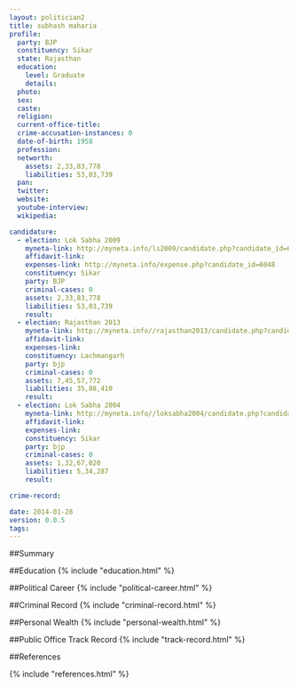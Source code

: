 ```yaml
---
layout: politician2
title: subhash maharia
profile: 
  party: BJP
  constituency: Sikar
  state: Rajasthan
  education: 
    level: Graduate
    details: 
  photo: 
  sex: 
  caste: 
  religion: 
  current-office-title: 
  crime-accusation-instances: 0
  date-of-birth: 1958
  profession: 
  networth: 
    assets: 2,33,83,778
    liabilities: 53,03,739
  pan: 
  twitter: 
  website: 
  youtube-interview: 
  wikipedia: 

candidature: 
  - election: Lok Sabha 2009
    myneta-link: http://myneta.info/ls2009/candidate.php?candidate_id=6048
    affidavit-link: 
    expenses-link: http://myneta.info/expense.php?candidate_id=6048
    constituency: Sikar 
    party: BJP
    criminal-cases: 0
    assets: 2,33,83,778
    liabilities: 53,03,739
    result:  
  - election: Rajasthan 2013
    myneta-link: http://myneta.info//rajasthan2013/candidate.php?candidate_id=261
    affidavit-link: 
    expenses-link: 
    constituency: Lachmangarh 
    party: bjp
    criminal-cases: 0
    assets: 7,45,57,772
    liabilities: 35,88,410
    result:  
  - election: Lok Sabha 2004
    myneta-link: http://myneta.info//loksabha2004/candidate.php?candidate_id=3287
    affidavit-link: 
    expenses-link: 
    constituency: Sikar 
    party: bjp
    criminal-cases: 0
    assets: 1,32,67,020
    liabilities: 5,34,287
    result:  

crime-record: 

date: 2014-01-28
version: 0.0.5
tags: 
---
```

##Summary


##Education
{% include "education.html" %}


##Political Career
{% include "political-career.html" %}


##Criminal Record
{% include "criminal-record.html" %}


##Personal Wealth
{% include "personal-wealth.html" %}


##Public Office Track Record
{% include "track-record.html" %}


##References


{% include "references.html" %}